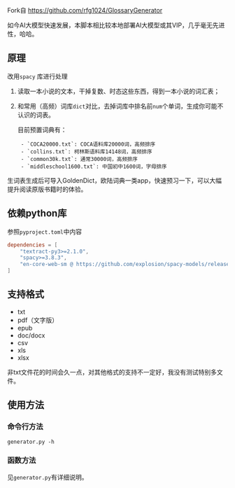 Fork自 https://github.com/rfg1024/GlossaryGenerator

如今AI大模型快速发展，本脚本相比较本地部署AI大模型或其VIP，几乎毫无先进性，哈哈。


## 原理

改用`spacy` 库进行处理

1. 读取一本小说的文本，干掉复数、时态这些东西，得到一本小说的词汇表；
2. 和常用（高频）词库`dict`对比，去掉词库中排名前`num`个单词，生成你可能不认识的词表。

    目前预置词典有：

        - `COCA20000.txt`: COCA语料库20000词，高频排序
        - `collins.txt`: 柯林斯语料库14148词，高频排序
        - `common30k.txt`: 通常30000词，高频排序
        - `middleschool1600.txt`: 中国初中1600词，字母排序

生词表生成后可导入GoldenDict，欧陆词典一类app，快速预习一下，可以大幅提升阅读原版书籍时的体验。

## 依赖python库

参照`pyproject.toml`中内容

``` toml
dependencies = [
    "textract-py3>=2.1.0",
    "spacy>=3.8.3",
    "en-core-web-sm @ https://github.com/explosion/spacy-models/releases/download/en_core_web_sm-3.8.0/en_core_web_sm-3.8.0-py3-none-any.whl",
]
```


## 支持格式

- txt
- pdf（文字版）
- epub
- doc/docx
- csv
- xls
- xlsx

非txt文件花的时间会久一点，对其他格式的支持不一定好，我没有测试特别多文件。

## 使用方法

### 命令行方法

`generator.py -h`

### 函数方法

见`generator.py`有详细说明。

